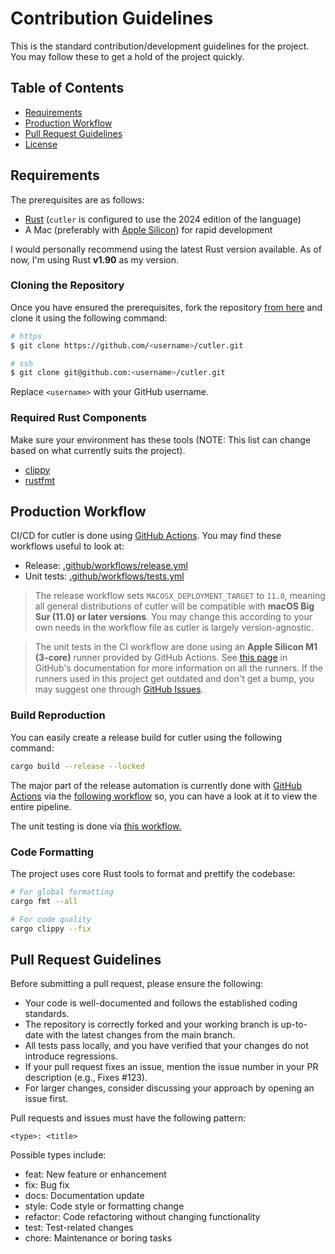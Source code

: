 # Contribution Guidelines

This is the standard contribution/development guidelines for the project. You may follow these to get a hold of the project quickly.

## Table of Contents

- [Requirements](#requirements)
- [Production Workflow](#production-workflow)
- [Pull Request Guidelines](#pull-request-guidelines)
- [License](#licensing)

## Requirements

The prerequisites are as follows:

- [Rust](https://www.rust-lang.org/tools/install) (`cutler` is configured to use the 2024 edition of the language)
- A Mac (preferably with [Apple Silicon](https://support.apple.com/en-us/HT211814)) for rapid development

I would personally recommend using the latest Rust version available. As of now, I'm using Rust **v1.90** as my version.

### Cloning the Repository

Once you have ensured the prerequisites, fork the repository [from here](https://github.com/cutlerCLI/cutler/fork) and clone it using the following command:

```sh
# https
$ git clone https://github.com/<username>/cutler.git

# ssh
$ git clone git@github.com:<username>/cutler.git
```

Replace `<username>` with your GitHub username.

### Required Rust Components

Make sure your environment has these tools (NOTE: This list can change based on what currently suits the project).

- [clippy](https://github.com/rust-lang/rust-clippy)
- [rustfmt](https://github.com/rust-lang/rustfmt)

## Production Workflow

CI/CD for cutler is done using [GitHub Actions](https://docs.github.com/en/actions). You may find these workflows useful to look at:

- Release: [.github/workflows/release.yml](https://github.com/cutlerCLI/cutler/blob/master/.github/workflows/release.yml)
- Unit tests: [.github/workflows/tests.yml](https://github.com/cutlerCLI/cutler/blob/master/.github/workflows/tests.yml)

> The release workflow sets `MACOSX_DEPLOYMENT_TARGET` to `11.0`, meaning all general distributions of cutler will be compatible with **macOS Big Sur (11.0) or later versions**. You may change this according to your own needs in the workflow file as cutler is largely version-agnostic.

> The unit tests in the CI workflow are done using an **Apple Silicon M1 (3-core)** runner provided by GitHub Actions. See [this page](https://docs.github.com/en/actions/using-github-hosted-runners/using-github-hosted-runners/about-github-hosted-runners#supported-runners-and-hardware-resources) in GitHub's documentation for more information on all the runners. If the runners used in this project get outdated and don't get a bump, you may suggest one through [GitHub Issues](https://github.com/cutlerCLI/cutler/issues/new).

### Build Reproduction

You can easily create a release build for cutler using the following command:

```sh
cargo build --release --locked
```

The major part of the release automation is currently done with [GitHub Actions]() via the [following workflow](./.github/workflows/release.yml) so, you can have a look at it to view the entire pipeline.

The unit testing is done via [this workflow.](https://github.com/cutlerCLI/cutler/blob/master/.github/workflows/tests.yml)

### Code Formatting

The project uses core Rust tools to format and prettify the codebase:

```sh
# For global formatting
cargo fmt --all

# For code quality
cargo clippy --fix
```

## Pull Request Guidelines

Before submitting a pull request, please ensure the following:

- Your code is well-documented and follows the established coding standards.
- The repository is correctly forked and your working branch is up-to-date with the latest changes from the main branch.
- All tests pass locally, and you have verified that your changes do not introduce regressions.
- If your pull request fixes an issue, mention the issue number in your PR description (e.g., Fixes #123).
- For larger changes, consider discussing your approach by opening an issue first.

Pull requests and issues must have the following pattern:

```
<type>: <title>
```

Possible types include:

- feat: New feature or enhancement
- fix: Bug fix
- docs: Documentation update
- style: Code style or formatting change
- refactor: Code refactoring without changing functionality
- test: Test-related changes
- chore: Maintenance or boring tasks
